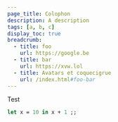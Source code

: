```yaml
---
page_title: Colophon
description: A description
tags: [a, b, c]
display_toc: true
breadcrumb:
  - title: foo
    url: https://google.be
  - title: bar
    url: https://xvw.lol
  - title: Avatars et coquecigrue
    url: /index.html#foo-bar
---
```


Test

```ocaml
let x = 10 in x + 1 ;;
```
